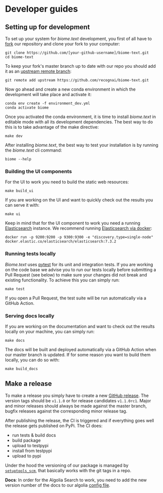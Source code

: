 # Developer guides

## Setting up for development
To set up your system for *biome.text* development, you first of all have to [fork](https://guides.github.com/activities/forking/)
our repository and clone your fork to your computer:

````shell script
git clone https://github.com/[your-github-username]/biome-text.git
cd biome-text
````

To keep your fork's master branch up to date with our repo you should add it as an [upstream remote branch](https://dev.to/louhayes3/git-add-an-upstream-to-a-forked-repo-1mik):

````shell script
git remote add upstream https://github.com/recognai/biome-text.git
````

Now go ahead and create a new conda environment in which the development will take place and activate it:

````shell script
conda env create -f environment_dev.yml
conda activate biome
````

Once you activated the conda environment, it is time to install *biome.text* in editable mode with all its development dependencies.
The best way to do this is to take advantage of the make directive:

````shell script
make dev
````

After installing *biome.text*, the best way to test your installation is by running the *biome.text* cli command:

```shell script
biome --help
```

### Building the UI components

For the UI to work you need to build the static web resources:

````shell script
make build_ui
````

If you are working on the UI and want to quickly check out the results you can serve it with:

```shell script
make ui
```

Keep in mind that for the UI component to work you need a running [Elasticsearch](https://www.elastic.co/guide/en/elasticsearch/reference/current/install-elasticsearch.html) instance.
We recommend running [Elasticsearch via docker](https://www.elastic.co/guide/en/elasticsearch/reference/7.7/docker.html#docker-cli-run-dev-mode):

````shell script
docker run -p 9200:9200 -p 9300:9300 -e "discovery.type=single-node" docker.elastic.co/elasticsearch/elasticsearch:7.3.2
````

### Running tests locally

*Biome.text* uses [pytest](https://docs.pytest.org/en/latest/) for its unit and integration tests.
If you are working on the code base we advise you to run our tests locally before submitting a Pull Request (see below) to make sure your changes did not break and existing functionality.
To achieve this you can simply run:

````shell script
make test
````

If you open a Pull Request, the test suite will be run automatically via a GitHub Action.

### Serving docs locally

If you are working on the documentation and want to check out the results locally on your machine, you can simply run:

````shell script
make docs
````

The docs will be built and deployed automatically via a GitHub Action when our master branch is updated.
If for some reason you want to build them locally, you can do so with:

````shell script
make build_docs
````

## Make a release

To make a release you simply have to create a new [GitHub release](https://docs.github.com/en/free-pro-team@latest/github/administering-a-repository/managing-releases-in-a-repository#creating-a-release).
The version tags should be `v1.1.0` or for release candidates `v1.1.0rc1`.
Major and minor releases should always be made against the master branch, bugfix releases against the corresponding minor release tag.

After publishing the release, the CI is triggered and if everything goes well the release gets published on PyPi.
The CI does:
- run tests & build docs
- build package
- upload to testpypi
- install from testpypi
- upload to pypi

Under the hood the versioning of our package is managed by [`setuptools_scm`](https://github.com/pypa/setuptools_scm),
that basically works with the git tags in a repo.

**Docs**: In order for the Algolia Search to work, you need to add the new version number of the docs to our
algolia [config file](https://github.com/algolia/docsearch-configs/blob/master/configs/recogn_biome-text.json).
